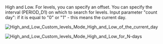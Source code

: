 High and Low. For levels, you can specify an offset. You can specify the interval (PERIOD_D1) on which to search for levels.
Input parameter "count day":  if it is equal to "0" or "1" - this means the current day.

![High_and_Low_Custom_levels_Mode_High_and_Low_of_the_current_day](https://github.com/barabashkakvn/High-and-Low-Custom-levels/assets/111125958/dc176633-8ba9-4f63-a1aa-46dd8952a02d)

![High_and_Low_Custom_levels_Mode_High_and_Low_for_N-days](https://github.com/barabashkakvn/High-and-Low-Custom-levels/assets/111125958/6360261b-dbe9-4775-a4ac-1942ef432c60)
